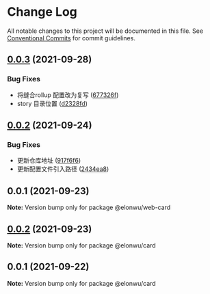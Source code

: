 # Change Log

All notable changes to this project will be documented in this file.
See [Conventional Commits](https://conventionalcommits.org) for commit guidelines.

## [0.0.3](https://github.com/ElonWu/elonwu_ui/compare/@elonwu/web-card@0.0.2...@elonwu/web-card@0.0.3) (2021-09-28)


### Bug Fixes

* 将缝合rollup 配置改为复写 ([677326f](https://github.com/ElonWu/elonwu_ui/commit/677326fb522e0e85f68ea2e6b9b2683e07f3f423))
* story 目录位置 ([d2328fd](https://github.com/ElonWu/elonwu_ui/commit/d2328fd217b799b1522c06d2bd2e52e2911d5f61))





## [0.0.2](https://github.com/ElonWu/elonwu_ui/compare/@elonwu/web-card@0.0.1...@elonwu/web-card@0.0.2) (2021-09-24)


### Bug Fixes

* 更新仓库地址 ([917f6f6](https://github.com/ElonWu/elonwu_ui/commit/917f6f6cf2264b35910a944b2b06754027b59099))
* 更新配置文件引入路径 ([2434ea8](https://github.com/ElonWu/elonwu_ui/commit/2434ea87c33a4b9fd6fee7b23abdc6f19e1386c7))





## 0.0.1 (2021-09-23)

**Note:** Version bump only for package @elonwu/web-card

## [0.0.2](https://github.com/ElonWu/elonwu_ui/compare/@elonwu/card@0.0.1...@elonwu/card@0.0.2) (2021-09-23)

**Note:** Version bump only for package @elonwu/card

## 0.0.1 (2021-09-22)

**Note:** Version bump only for package @elonwu/card
